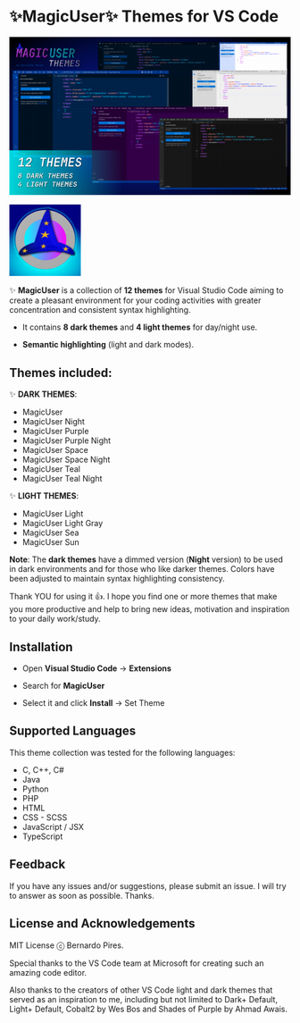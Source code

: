 # ✨**MagicUser**✨ Themes for VS Code

![MagicUser themes](https://raw.githubusercontent.com/drbap/magicuser-themes-for-vscode/main/images/magicuser_themes_for_vscode.png)


![MagicUser Themes icon](https://raw.githubusercontent.com/drbap/magicuser-themes-for-vscode/main/images/magicuser_icon_small.png)

✨ **MagicUser** is a collection of **12 themes** for Visual Studio Code aiming to create a pleasant environment for your coding activities with greater concentration and consistent syntax highlighting.

- It contains **8 dark themes** and **4 light themes** for day/night use.

- **Semantic highlighting** (light and dark modes).

## Themes included:

✨ **DARK THEMES**: 
- MagicUser 
- MagicUser Night
- MagicUser Purple 
- MagicUser Purple Night
- MagicUser Space 
- MagicUser Space Night
- MagicUser Teal
- MagicUser Teal Night

✨ **LIGHT THEMES**:
- MagicUser Light
- MagicUser Light Gray
- MagicUser Sea
- MagicUser Sun

**Note**: The **dark themes** have a dimmed version (**Night** version) to be used in dark environments and for those who like darker themes. Colors have been adjusted to maintain syntax highlighting consistency.

Thank YOU for using it 👍. I hope you find one or more themes that make you more productive and help to bring new ideas, motivation and inspiration to your daily work/study.

## Installation

- Open **Visual Studio Code** -> **Extensions**

- Search for **MagicUser**

- Select it and click **Install** -> Set Theme

## Supported Languages

This theme collection was tested for the following languages:
- C, C++, C#
- Java
- Python
- PHP
- HTML
- CSS - SCSS
- JavaScript / JSX
- TypeScript

## Feedback
  
If you have any issues and/or suggestions, please submit an issue. I will try to answer as soon as possible. Thanks.
  
## License and Acknowledgements

MIT License ⓒ Bernardo Pires.

Special thanks to the VS Code team at Microsoft for creating such an amazing code editor. 

Also thanks to the creators of other VS Code light and dark themes that served as an inspiration to me, including but not limited to Dark+ Default, Light+ Default, Cobalt2 by Wes Bos and Shades of Purple by Ahmad Awais.
